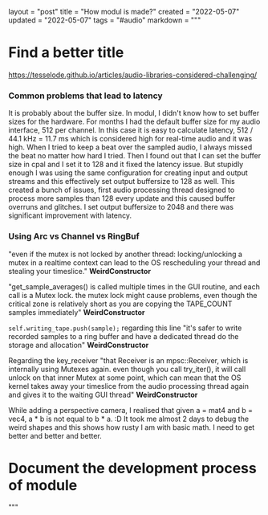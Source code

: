 layout = "post"
title = "How modul is made?"
created = "2022-05-07"
updated = "2022-05-07"
tags = "#audio"
markdown = """
# Find a better title
https://tesselode.github.io/articles/audio-libraries-considered-challenging/

###  Common problems that lead to latency
It is probably about the buffer size. In modul, I didn't know how to set buffer sizes for the
hardware. For months I had the default buffer size for my audio interface, 512 per channel.
In this case it is easy to calculate latency, 512 / 44.1 kHz = 11.7 ms which is considered high
for real-time audio and it was high. When I tried to keep a beat over the sampled audio, I
always missed the beat no matter how hard I tried. Then I found out that I can set the buffer size
in cpal and I set it to 128 and it fixed the latency issue. But stupidly enough I was using the
same configuration for creating input and output streams and this effectively set output buffersize
to 128 as well. This created a bunch of issues, first audio processing thread designed to process
more samples than 128 every update and this caused buffer overruns and glitches. I set output
buffersize to 2048 and there was significant improvement with latency.

### Using Arc<Mutex> vs Channel vs RingBuf
"even if the mutex is not locked by another thread: locking/unlocking a mutex in a realtime context
can lead to the OS rescheduling your thread and stealing your timeslice." **WeirdConstructor**

"get_sample_averages() is called multiple times in the GUI routine, and each call is a Mutex lock.
the mutex lock might cause problems, even though the critical zone is relatively short as you are
copying the TAPE_COUNT samples immediately" **WeirdConstructor**

```self.writing_tape.push(sample);``` regarding this line "it's safer to write recorded samples to a
ring buffer and have a dedicated thread do the storage and allocation" **WeirdConstructor**

Regarding the key_receiver "that Receiver is an mpsc::Receiver, which is internally using Mutexes
again. even though you call try_iter(), it will call unlock on that inner Mutex at some point,
which can mean that the OS kernel takes away your timeslice from the audio processing thread again
and gives it to the waiting GUI thread" **WeirdConstructor**

While adding a perspective camera, I realised that given a = mat4 and b = vec4, a * b is not equal
to b * a. :D It took me almost 2 days to debug the weird shapes and this shows how rusty I am with
basic math. I need to get better and better and better.

# Document the development process of module
"""